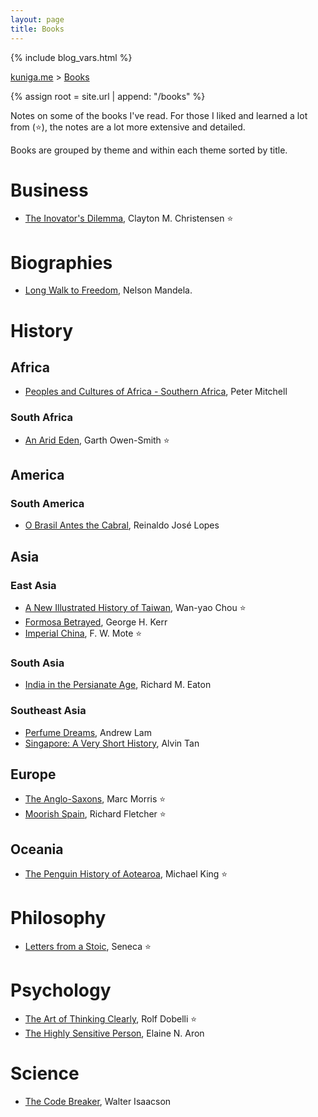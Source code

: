 ```yaml
---
layout: page
title: Books
---
```


{% include blog_vars.html %}

<p>
  <a href="{{ site.url }}">kuniga.me</a> > <a href="{{ site.url }}/books">Books</a>
</p>

{% assign root = site.url | append: "/books" %}

Notes on some of the books I've read. For those I liked and learned a lot from (⭐), the notes are a lot more extensive and detailed.

Books are grouped by theme and within each theme sorted by title.

# Business

* [The Inovator's Dilemma]({{books}}/the-innovators-dilemma), Clayton M. Christensen ⭐

# Biographies

* [Long Walk to Freedom]({{books}}/long-walk-to-freedom), Nelson Mandela.

# History

## Africa

* [Peoples and Cultures of Africa - Southern Africa]({{books}}/peoples-and-cultures-of-africa-southern), Peter Mitchell

### South Africa

* [An Arid Eden]({{books}}/an-arid-eden), Garth Owen-Smith ⭐

## America

### South America

* [O Brasil Antes the Cabral]({{books}}/brasil-antes-de-cabral), Reinaldo José Lopes

## Asia

### East Asia

* [A New Illustrated History of Taiwan]({{books}}/a-new-illustrated-history-of-taiwan), Wan-yao Chou ⭐
* [Formosa Betrayed]({{books}}/formosa-betrayed), George H. Kerr
* [Imperial China]({{books}}/imperial-china), F. W. Mote ⭐

### South Asia

* [India in the Persianate Age]({{books}}/india-in-the-persianate-age.html), Richard M. Eaton

### Southeast Asia

* [Perfume Dreams]({{books}}/perfume-dreams.html), Andrew Lam
* [Singapore: A Very Short History]({{books}}/singapore-a-very-short-history.html), Alvin Tan

## Europe

* [The Anglo-Saxons]({{books}}/the-anglo-saxons), Marc Morris ⭐
* [Moorish Spain]({{books}}/moorish-spain), Richard Fletcher ⭐

## Oceania

* [The Penguin History of Aotearoa]({{books}}/the-penguin-history-of-aotearoa.html), Michael King ⭐

# Philosophy

* [Letters from a Stoic]({{books}}/letters-from-a-stoic.html), Seneca ⭐

# Psychology

* [The Art of Thinking Clearly]({{books}}/the-art-of-thinking-clearly.html), Rolf Dobelli ⭐
* [The Highly Sensitive Person]({{books}}/the-highly-sensitive-person.html), Elaine N. Aron

# Science

* [The Code Breaker]({{site.url}}/books/the-code-breaker.html), Walter Isaacson
